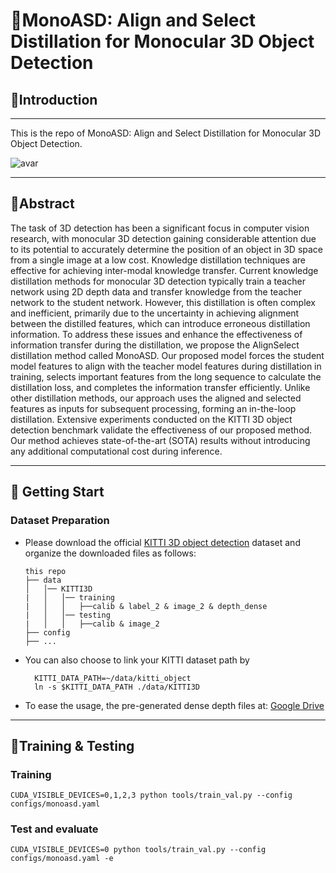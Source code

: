 # 🍉MonoASD: Align and Select Distillation for Monocular 3D Object Detection

## 🍎Introduction

---

This is the repo of MonoASD: Align and Select Distillation for Monocular 3D Object Detection.

![avar](E:\PHD\论文\Distillation-AAAI\MonoASD\img\framework.jpg)

---

## 🍒Abstract

The task of 3D detection has been a significant focus in computer vision research, with monocular 3D detection gaining considerable attention due to its potential to accurately determine the position of an object in 3D space from a single image at a low cost. Knowledge distillation techniques are effective for achieving inter-modal knowledge transfer. Current knowledge distillation methods for monocular 3D detection typically train a teacher network using 2D depth data and transfer knowledge from the teacher network to the student network. However, this distillation is often complex and inefficient, primarily due to the uncertainty in achieving alignment between the distilled features, which can introduce erroneous distillation information. To address these issues and enhance the effectiveness of information transfer during the distillation, we propose the AlignSelect distillation method called MonoASD. Our proposed model forces the student model features to align with the teacher model features during distillation in training, selects important features from the long sequence to calculate the distillation loss, and completes the information transfer efficiently. Unlike other distillation methods, our approach uses the aligned and selected features as inputs for subsequent processing, forming an in-the-loop distillation. Extensive experiments conducted on the KITTI 3D object detection benchmark validate the effectiveness of our proposed method. Our method achieves state-of-the-art (SOTA) results without introducing any additional computational cost during inference.

---

## 🍓 Getting Start

### Dataset Preparation

*   Please download the official [KITTI 3D object detection](http://www.cvlibs.net/datasets/kitti/eval_object.php?obj_benchmark=3d) dataset and organize the downloaded files as follows:

    ```
    this repo
    ├── data
    │   │── KITTI3D
    |   │   │── training
    |   │   │   ├──calib & label_2 & image_2 & depth_dense
    |   │   │── testing
    |   │   │   ├──calib & image_2
    ├── config
    ├── ...
    ```

*   You can also choose to link your KITTI dataset path by

    ```
      KITTI_DATA_PATH=~/data/kitti_object
      ln -s $KITTI_DATA_PATH ./data/KITTI3D
    ```

*   To ease the usage,  the pre-generated dense depth files at: [Google Drive](https://drive.google.com/file/d/1mlHtG8ZXLfjm0lSpUOXHulGF9fsthRtM/view?usp=sharing) 

---

## 🍇Training & Testing

### Training

```
CUDA_VISIBLE_DEVICES=0,1,2,3 python tools/train_val.py --config configs/monoasd.yaml
```

### Test and evaluate 

```
CUDA_VISIBLE_DEVICES=0 python tools/train_val.py --config configs/monoasd.yaml -e
```

